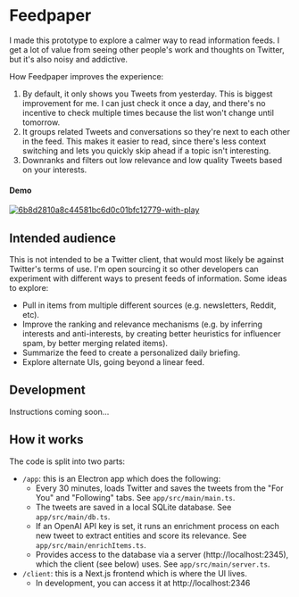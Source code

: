 # Feedpaper

I made this prototype to explore a calmer way to read information feeds.
I get a lot of value from seeing other people's work and thoughts on Twitter, but
it's also noisy and addictive.

How Feedpaper improves the experience:

1. By default, it only shows you Tweets from yesterday. This is biggest improvement for me. I can just check it once a day, and there's no incentive to check multiple times because the list won't change until tomorrow.
2. It groups related Tweets and conversations so they're next to each other in the feed. This makes it easier to read, since there's less context switching and lets you quickly skip ahead if a topic isn't interesting.
3. Downranks and filters out low relevance and low quality Tweets based on your interests.

#### Demo
[
![6b8d2810a8c44581bc6d0c01bfc12779-with-play](https://user-images.githubusercontent.com/331454/232874792-d183e67b-f3f4-4a45-87b0-13752e6a387f.gif)
](https://www.loom.com/share/6b8d2810a8c44581bc6d0c01bfc12779)

## Intended audience

This is not intended to be a Twitter client, that would most likely be against Twitter's terms of use. I'm open sourcing it so other developers can experiment with different ways to present feeds of information. Some ideas to explore:

- Pull in items from multiple different sources (e.g. newsletters, Reddit, etc).
- Improve the ranking and relevance mechanisms (e.g. by inferring interests and anti-interests, by creating better heuristics for influencer spam, by better merging related items).
- Summarize the feed to create a personalized daily briefing.
- Explore alternate UIs, going beyond a linear feed.

## Development

Instructions coming soon...

## How it works

The code is split into two parts:

- `/app`: this is an Electron app which does the following:
  - Every 30 minutes, loads Twitter and saves the tweets from the "For You" and "Following" tabs. See `app/src/main/main.ts`.
  - The tweets are saved in a local SQLite database. See `app/src/main/db.ts`.
  - If an OpenAI API key is set, it runs an enrichment process on each new tweet to extract entities and score its relevance. See `app/src/main/enrichItems.ts`.
  - Provides access to the database via a server (http://localhost:2345), which the client (see below) uses. See `app/src/main/server.ts`.
- `/client`: this is a Next.js frontend which is where the UI lives.
  - In development, you can access it at http://localhost:2346
